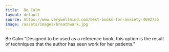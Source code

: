 ```yaml
---
title:  Be Calm
layout: default
source: https://www.verywellmind.com/best-books-for-anxiety-4692735
image: /assets/images/breathwork.jpg
---
```

Be Calm
"Designed to be used as a reference book, this option is the result of techniques that the author has seen work for her patients."
